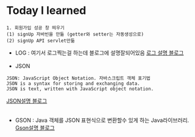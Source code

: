 # Today I learned
```
1. 회원가입 성공 창 띄우기
(1) signUp 자바빈을 만듦 (getter와 setter는 자동생성으로)
(2) signUp API servlet만듦 
```

- LOG : 여기서 로그찍는걸 하는데 블로그에 설명잘되어있음
[로그 설명 블로그](http://everlikemorning.tistory.com/entry/Log4J-%EA%B0%84%EB%8B%A8-%EC%82%AC%EC%9A%A9%EB%B2%95)
<br><br>
- JSON
```
JSON: JavaScript Object Notation. 자바스크립트 객체 표기법
JSON is a syntax for storing and exchanging data.
JSON is text, written with JavaScript object notation.
```
[JSON설명 블로그](https://www.w3schools.com/js/js_json_intro.asp)
<br><br>
- GSON : Java 객체를 JSON 표현식으로 변환할수 있게 하는 Java라이브러리. 
[Gson설명 블로그](http://emflant.tistory.com/47)
